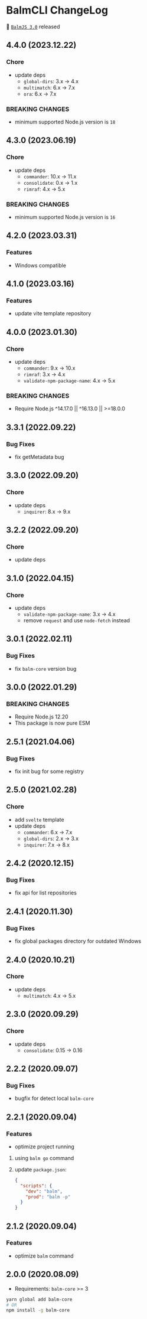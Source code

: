 # BalmCLI ChangeLog

:tada: [`BalmJS 3.0`](https://balm.js.org/) released

## 4.4.0 (2023.12.22)

### Chore

- update deps
  - `global-dirs`: 3.x -> 4.x
  - `multimatch`: 6.x -> 7.x
  - `ora`: 6.x -> 7.x

### BREAKING CHANGES

- minimum supported Node.js version is `18`

## 4.3.0 (2023.06.19)

### Chore

- update deps
  - `commander`: 10.x -> 11.x
  - `consolidate`: 0.x -> 1.x
  - `rimraf`: 4.x -> 5.x

### BREAKING CHANGES

- minimum supported Node.js version is `16`

## 4.2.0 (2023.03.31)

### Features

- Windows compatible

## 4.1.0 (2023.03.16)

### Features

- update vite template repository

## 4.0.0 (2023.01.30)

### Chore

- update deps
  - `commander`: 9.x -> 10.x
  - `rimraf`: 3.x -> 4.x
  - `validate-npm-package-name`: 4.x -> 5.x

### BREAKING CHANGES

- Require Node.js ^14.17.0 || ^16.13.0 || >=18.0.0

## 3.3.1 (2022.09.22)

### Bug Fixes

- fix getMetadata bug

## 3.3.0 (2022.09.20)

### Chore

- update deps
  - `inquirer`: 8.x -> 9.x

## 3.2.2 (2022.09.20)

### Chore

- update deps

## 3.1.0 (2022.04.15)

### Chore

- update deps
  - `validate-npm-package-name`: 3.x -> 4.x
  - remove `request` and use `node-fetch` instead

## 3.0.1 (2022.02.11)

### Bug Fixes

- fix `balm-core` version bug

## 3.0.0 (2022.01.29)

### BREAKING CHANGES

- Require Node.js 12.20
- This package is now pure ESM

## 2.5.1 (2021.04.06)

### Bug Fixes

- fix init bug for some registry

## 2.5.0 (2021.02.28)

### Chore

- add `svelte` template
- update deps
  - `commander`: 6.x -> 7.x
  - `global-dirs`: 2.x -> 3.x
  - `inquirer`: 7.x -> 8.x

## 2.4.2 (2020.12.15)

### Bug Fixes

- fix api for list repositories

## 2.4.1 (2020.11.30)

### Bug Fixes

- fix global packages directory for outdated Windows

## 2.4.0 (2020.10.21)

### Chore

- update deps
  - `multimatch`: 4.x -> 5.x

## 2.3.0 (2020.09.29)

### Chore

- update deps
  - `consolidate`: 0.15 -> 0.16

## 2.2.2 (2020.09.07)

### Bug Fixes

- bugfix for detect local `balm-core`

## 2.2.1 (2020.09.04)

### Features

- optimize project running

1. using `balm go` command
2. update `package.json`:

   ```json
   {
     "scripts": {
       "dev": "balm",
       "prod": "balm -p"
     }
   }
   ```

## 2.1.2 (2020.09.04)

### Features

- optimize `balm` command

## 2.0.0 (2020.08.09)

- Requirements: `balm-core` >= 3

```sh
yarn global add balm-core
# OR
npm install -g balm-core
```
